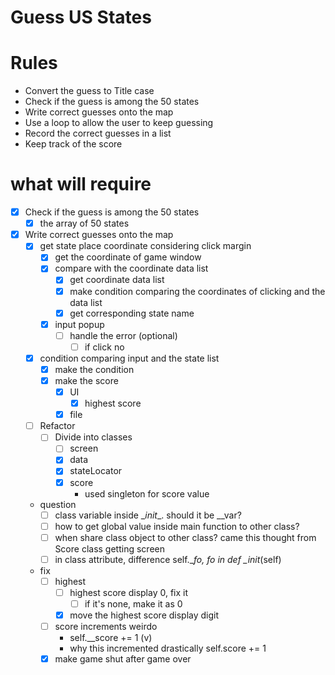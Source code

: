 # Guess US States
# Rules
- Convert the guess to Title case
- Check if the guess is among the 50 states
- Write correct guesses onto the map
- Use a loop to allow the user to keep guessing 
- Record the correct guesses in a list
- Keep track of the score

# what will require
- [x] Check if the guess is among the 50 states
  - [x] the array of 50 states
- [x] Write correct guesses onto the map
  - [x] get state place coordinate considering click margin
    - [x] get the coordinate of game window
    - [x] compare with the coordinate data list
      - [x] get coordinate data list
      - [x] make condition comparing the coordinates of clicking and the data list 
      - [x] get corresponding state name 
    - [x] input popup
      - [ ] handle the error (optional)
        - [ ] if click no
  - [x] condition comparing input and the state list
    - [x] make the condition
    - [x] make the score
      - [x] UI
        - [x] highest score
      - [x] file
  - [ ] Refactor
    - [ ] Divide into classes      
      - [ ] screen
      - [x] data
      - [x] stateLocator
      - [x] score
        - used singleton for score value
  - question
    - [ ] class variable inside \__init__. should it be __var?
    - [ ] how to get global value inside main function to other class?
    - [ ] when share class object to other class? came this thought from Score class getting screen
    - [ ] in class attribute, difference self.__fo, fo in def \__init__(self)
  - fix
    - [ ] highest
      - [ ] highest score display 0, fix it
        - [ ] if it's none, make it as 0
      - [x] move the highest score display digit
    - [ ] score increments weirdo
        - self.__score += 1 (v) 
        - why this incremented drastically self.score += 1
    - [x] make game shut after game over
